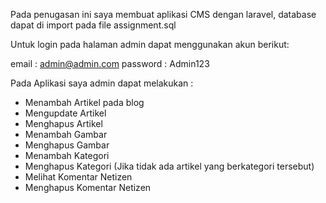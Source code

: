 
Pada penugasan ini saya membuat aplikasi CMS dengan laravel, database dapat di import pada file assignment.sql

Untuk login pada halaman admin dapat menggunakan akun berikut:

email : admin@admin.com 
password : Admin123

Pada Aplikasi saya admin dapat melakukan :
- Menambah Artikel pada blog
- Mengupdate Artikel
- Menghapus Artikel
- Menambah Gambar
- Menghapus Gambar
- Menambah Kategori
- Menghapus Kategori (Jika tidak ada artikel yang berkategori tersebut)
- Melihat Komentar Netizen
- Menghapus Komentar Netizen

